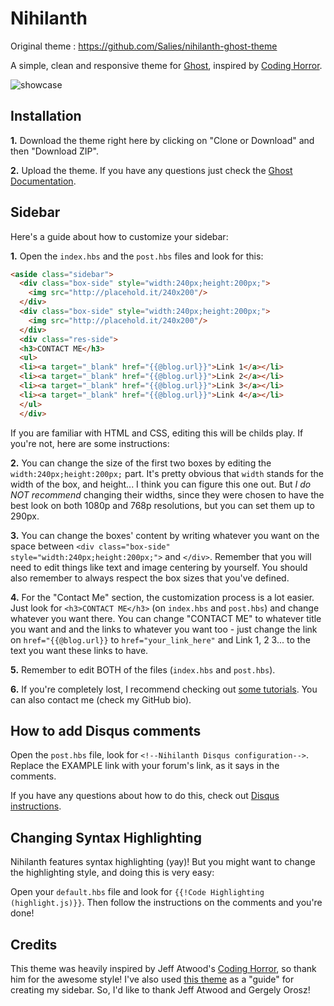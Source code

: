 # Nihilanth
Original theme : https://github.com/Salies/nihilanth-ghost-theme  

A simple, clean and responsive theme for [Ghost](https://ghost.org/), inspired by [Coding Horror](https://blog.codinghorror.com/).

![showcase](https://dl.dropboxusercontent.com/u/91728511/showcase.png)

## Installation
**1.** Download the theme right here by clicking on "Clone or Download" and then "Download ZIP".

**2.** Upload the theme. If you have any questions just check the [Ghost Documentation](http://docs.ghost.org/usage/settings/).

## Sidebar
Here's a guide about how to customize your sidebar:

**1.** Open the `index.hbs` and the `post.hbs` files and look for this:
```html
<aside class="sidebar">
  <div class="box-side" style="width:240px;height:200px;">
    <img src="http://placehold.it/240x200"/>
  </div>
  <div class="box-side" style="width:240px;height:200px;">
    <img src="http://placehold.it/240x200"/>
  </div>
  <div class="res-side">
  <h3>CONTACT ME</h3>
  <ul>
  <li><a target="_blank" href="{{@blog.url}}">Link 1</a></li>
  <li><a target="_blank" href="{{@blog.url}}">Link 2</a></li>
  <li><a target="_blank" href="{{@blog.url}}">Link 3</a></li>
  <li><a target="_blank" href="{{@blog.url}}">Link 4</a></li>
  </ul>
  </div>
```

If you are familiar with HTML and CSS, editing this will be childs play. If you're not, here are some instructions:

**2.** You can change the size of the first two boxes by editing the `width:240px;height:200px;` part. It's pretty obvious that `width` stands for the width of the box, and height... I think you can figure this one out. But *I do NOT recommend* changing their widths, since they were chosen to have the best look on both 1080p and 768p resolutions, but you can set them up to 290px.

**3.** You can change the boxes' content by writing whatever you want on the space between `<div class="box-side" style="width:240px;height:200px;">` and `</div>`. Remember that you will need to edit things like text and image centering by yourself. You should also remember to always respect the box sizes that you've defined.

**4.** For the "Contact Me" section, the customization process is a lot easier. Just look for `<h3>CONTACT ME</h3>` (on `index.hbs` and `post.hbs`) and change whatever you want there. You can change "CONTACT ME" to whatever title you want and and the links to whatever you want too - just change the link on `href="{{@blog.url}}` to `href="your_link_here"` and Link 1, 2 3... to the text you want these links to have.

**5.** Remember to edit BOTH of the files (`index.hbs` and `post.hbs`).

**6.** If you're completely lost, I recommend checking out [some tutorials](http://www.w3schools.com/). You can also contact me (check my GitHub bio).

## How to add Disqus comments

Open the `post.hbs` file, look for `<!--Nihilanth Disqus configuration-->`. Replace the EXAMPLE link with your forum's link, as it says in the comments.

If you have any questions about how to do this, check out [Disqus instructions](https://help.disqus.com/customer/portal/articles/472097-universal-embed-code).

## Changing Syntax Highlighting

Nihilanth features syntax highlighting (yay)! But you might want to change the highlighting style, and doing this is very easy:

Open your `default.hbs` file and look for `{{!Code Highlighting (highlight.js)}}`. Then follow the instructions on the comments and you're done!

## Credits

This theme was heavily inspired by Jeff Atwood's [Coding Horror](https://blog.codinghorror.com/), so thank him for the awesome style! I've also used [this theme](https://github.com/gergelyorosz/GhostSocialCasper) as a "guide" for creating my sidebar. So, I'd like to  thank Jeff Atwood and Gergely Orosz!
